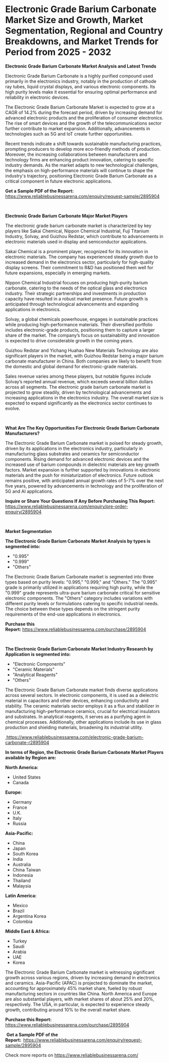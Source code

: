 <p><h1>Electronic Grade Barium Carbonate Market Size and Growth, Market Segmentation, Regional and Country Breakdowns, and Market Trends for Period from 2025 -  2032</h1></p><p><strong>Electronic Grade Barium Carbonate Market Analysis and Latest Trends</strong></p>
<p><p>Electronic Grade Barium Carbonate is a highly purified compound used primarily in the electronics industry, notably in the production of cathode ray tubes, liquid crystal displays, and various electronic components. Its high purity levels make it essential for ensuring optimal performance and reliability in electronic devices.</p><p>The Electronic Grade Barium Carbonate Market is expected to grow at a CAGR of 14.2% during the forecast period, driven by increasing demand for advanced electronic products and the proliferation of consumer electronics. The rise of smart devices and the growth of the telecommunications sector further contribute to market expansion. Additionally, advancements in technologies such as 5G and IoT create further opportunities.</p><p>Recent trends indicate a shift towards sustainable manufacturing practices, prompting producers to develop more eco-friendly methods of production. Moreover, the increasing collaborations between manufacturers and technology firms are enhancing product innovation, catering to specific industry demands. As the market adapts to new technological challenges, the emphasis on high-performance materials will continue to shape the industry's trajectory, positioning Electronic Grade Barium Carbonate as a critical component in future electronic applications.</p></p>
<p><strong>Get a Sample PDF of the Report:&nbsp;</strong> <a href="https://www.reliablebusinessarena.com/enquiry/request-sample/2895904?utm_campaign=3098&utm_medium=2&utm_source=Github&utm_content=ia&utm_term=15032025&utm_id=electronic-grade-barium-carbonate">https://www.reliablebusinessarena.com/enquiry/request-sample/2895904</a></p>
<p>&nbsp;</p>
<p><strong>Electronic Grade Barium Carbonate Major Market Players</strong></p>
<p><p>The electronic grade barium carbonate market is characterized by key players like Sakai Chemical, Nippon Chemical Industrial, Fuji Titanium Industry, Solvay, and Guizhou Redstar, which contribute to advancements in electronic materials used in display and semiconductor applications.</p><p>Sakai Chemical is a prominent player, recognized for its innovation in electronic materials. The company has experienced steady growth due to increased demand in the electronics sector, particularly for high-quality display screens. Their commitment to R&D has positioned them well for future expansions, especially in emerging markets.</p><p>Nippon Chemical Industrial focuses on producing high-purity barium carbonate, catering to the needs of the optical glass and electronics industry. Their strategic partnerships and investments in production capacity have resulted in a robust market presence. Future growth is anticipated through technological advancements and expanding applications in electronics.</p><p>Solvay, a global chemicals powerhouse, engages in sustainable practices while producing high-performance materials. Their diversified portfolio includes electronic-grade products, positioning them to capture a larger share of the market. The company’s focus on sustainability and innovation is expected to drive considerable growth in the coming years.</p><p>Guizhou Redstar and Yichang Huahao New Materials Technology are also significant players in the market, with Guizhou Redstar being a major barium carbonate manufacturer in China. Both companies are likely to benefit from the domestic and global demand for electronic-grade materials.</p><p>Sales revenue varies among these players, but notable figures include Solvay’s reported annual revenue, which exceeds several billion dollars across all segments. The electronic grade barium carbonate market is projected to grow steadily, driven by technological advancements and increasing applications in the electronics industry. The overall market size is expected to expand significantly as the electronics sector continues to evolve.</p></p>
<p>&nbsp;</p>
<p><strong>What Are The Key Opportunities For Electronic Grade Barium Carbonate Manufacturers?</strong></p>
<p><p>The Electronic Grade Barium Carbonate market is poised for steady growth, driven by its applications in the electronics industry, particularly in manufacturing glass substrates and ceramics for semiconductor components. Rising demand for advanced electronic devices and the increased use of barium compounds in dielectric materials are key growth factors. Market expansion is further supported by innovations in electronic materials and the push for miniaturization of electronics. Future outlook remains positive, with anticipated annual growth rates of 5-7% over the next five years, powered by advancements in technology and the proliferation of 5G and AI applications.</p></p>
<p><strong>Inquire or Share Your Questions If Any Before Purchasing This Report:</strong> <a href="https://www.reliablebusinessarena.com/enquiry/pre-order-enquiry/2895904?utm_campaign=3098&utm_medium=2&utm_source=Github&utm_content=ia&utm_term=15032025&utm_id=electronic-grade-barium-carbonate">https://www.reliablebusinessarena.com/enquiry/pre-order-enquiry/2895904</a></p>
<p>&nbsp;</p>
<p><strong>Market Segmentation</strong></p>
<p><strong>The Electronic Grade Barium Carbonate Market Analysis by types is segmented into:</strong></p>
<p><ul><li>"0.995"</li><li>"0.999"</li><li>"Others"</li></ul></p>
<p><p>The Electronic Grade Barium Carbonate market is segmented into three types based on purity levels: "0.995," "0.999," and "Others." The "0.995" grade is primarily utilized in applications requiring high purity, while the "0.999" grade represents ultra-pure barium carbonate critical for sensitive electronic components. The "Others" category includes variations with different purity levels or formulations catering to specific industrial needs. The choice between these types depends on the stringent purity requirements of the end-use applications in electronics.</p></p>
<p><strong>Purchase this Report:&nbsp;</strong><a href="https://www.reliablebusinessarena.com/purchase/2895904?utm_campaign=3098&utm_medium=2&utm_source=Github&utm_content=ia&utm_term=15032025&utm_id=electronic-grade-barium-carbonate">https://www.reliablebusinessarena.com/purchase/2895904</a></p>
<p>&nbsp;</p>
<p><strong>The Electronic Grade Barium Carbonate Market Industry Research by Application is segmented into:</strong></p>
<p><ul><li>"Electronic Components"</li><li>"Ceramic Materials"</li><li>"Analytical Reagents"</li><li>"Others"</li></ul></p>
<p><p>The Electronic Grade Barium Carbonate market finds diverse applications across several sectors. In electronic components, it is used as a dielectric material in capacitors and other devices, enhancing conductivity and stability. The ceramic materials sector employs it as a flux and stabilizer in manufacturing high-performance ceramics, crucial for electrical insulators and substrates. In analytical reagents, it serves as a purifying agent in chemical processes. Additionally, other applications include its use in glass production and shielding materials, broadening its industrial utility.</p></p>
<p><a href="https://www.reliablebusinessarena.com/electronic-grade-barium-carbonate-r2895904?utm_campaign=3098&utm_medium=2&utm_source=Github&utm_content=ia&utm_term=15032025&utm_id=electronic-grade-barium-carbonate">&nbsp;https://www.reliablebusinessarena.com/electronic-grade-barium-carbonate-r2895904</a></p>
<p><strong>In terms of Region, the Electronic Grade Barium Carbonate Market Players available by Region are:</strong></p>
<p>
    <p> <strong> North America: </strong>
        <ul>
            <li>United States</li>
            <li>Canada</li>
        </ul>
        </p> 
    <p> <strong> Europe: </strong>
        <ul>
            <li>Germany</li>
            <li>France</li>
            <li>U.K.</li>
            <li>Italy</li>
            <li>Russia</li>
        </ul>
        </p> 
    <p> <strong> Asia-Pacific: </strong>
        <ul>
            <li>China</li>
            <li>Japan</li>
            <li>South Korea</li>
            <li>India</li>
            <li>Australia</li>
            <li>China Taiwan</li>
            <li>Indonesia</li>
            <li>Thailand</li>
            <li>Malaysia</li>
        </ul>
        </p> 
    <p> <strong> Latin America: </strong>
        <ul>
            <li>Mexico</li>
            <li>Brazil</li>
            <li>Argentina Korea</li>
            <li>Colombia</li>
        </ul>
        </p> 
    <p> <strong> Middle East & Africa: </strong>
        <ul>
            <li>Turkey</li>
            <li>Saudi</li>
            <li>Arabia</li>
            <li>UAE</li>
            <li>Korea</li>
        </ul>
    </p>
    </p>
<p><p>The Electronic Grade Barium Carbonate market is witnessing significant growth across various regions, driven by increasing demand in electronics and ceramics. Asia-Pacific (APAC) is projected to dominate the market, accounting for approximately 45% market share, fueled by robust manufacturing sectors in countries like China. North America and Europe are also substantial players, with market shares of about 25% and 20%, respectively. The USA, in particular, is expected to experience steady growth, contributing around 10% to the overall market share.</p></p>
<p><strong>Purchase this Report: </strong><a href="https://www.reliablebusinessarena.com/purchase/2895904?utm_campaign=3098&utm_medium=2&utm_source=Github&utm_content=ia&utm_term=15032025&utm_id=electronic-grade-barium-carbonate">https://www.reliablebusinessarena.com/purchase/2895904</a></p>
<p>&nbsp;<strong>Get a Sample PDF of the Report:&nbsp;&nbsp;</strong><a href="https://www.reliablebusinessarena.com/enquiry/request-sample/2895904?utm_campaign=3098&utm_medium=2&utm_source=Github&utm_content=ia&utm_term=15032025&utm_id=electronic-grade-barium-carbonate">https://www.reliablebusinessarena.com/enquiry/request-sample/2895904</a></p>
<p><strong></strong></p>
<p>Check more reports on <a href="https://www.reliablebusinessarena.com/?utm_campaign=3098&utm_medium=2&utm_source=Github&utm_content=ia&utm_term=15032025&utm_id=electronic-grade-barium-carbonate">https://www.reliablebusinessarena.com/</a></p>